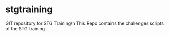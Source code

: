 # stgtraining
GIT repository for STG Training\n
This Repo contains the challenges scripts of the STG training
